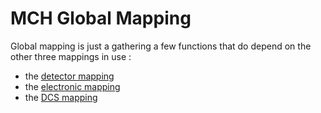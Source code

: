 <!-- doxy
\page refDetectorsMUONMCHGlobalMapping Global Mapping
/doxy -->

# MCH Global Mapping

Global mapping is just a gathering a few functions that do depend on the other three mappings in use :

- the [detector mapping](/Detectors/MUON/MCH/Mapping/Interface/include/MCHMappingInterface/Segmentation.h)
- the [electronic mapping](/Detectors/MUON/MCH/Raw/ElecMap/include/MCHRawElecMap/Mapper.h)
- the [DCS mapping](/Detectors/MUON/MCHConditions/include/MCHConditions/DCSAliases.h)
